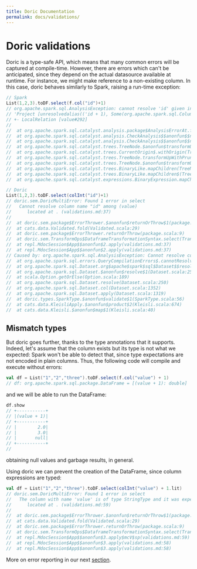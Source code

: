 ```yaml
---
title: Doric Documentation
permalink: docs/validations/
---
```



# Doric validations

Doric is a type-safe API, which means that many common errors will be captured at compile-time. However, there
are errors which can't be anticipated, since they depend on the actual datasource available at runtime. For instance, 
we might make reference to a non-existing column. In this case, doric behaves similarly to Spark,
raising a run-time exception: 

```scala
// Spark
List(1,2,3).toDF.select(f.col("id")+1)
// org.apache.spark.sql.AnalysisException: cannot resolve 'id' given input columns: [value];
// 'Project [unresolvedalias(('id + 1), Some(org.apache.spark.sql.Column$$Lambda$4034/0x000000010174f840@6a575bb4))]
// +- LocalRelation [value#292]
// 
// 	at org.apache.spark.sql.catalyst.analysis.package$AnalysisErrorAt.failAnalysis(package.scala:54)
// 	at org.apache.spark.sql.catalyst.analysis.CheckAnalysis$$anonfun$$nestedInanonfun$checkAnalysis$1$2.applyOrElse(CheckAnalysis.scala:179)
// 	at org.apache.spark.sql.catalyst.analysis.CheckAnalysis$$anonfun$$nestedInanonfun$checkAnalysis$1$2.applyOrElse(CheckAnalysis.scala:175)
// 	at org.apache.spark.sql.catalyst.trees.TreeNode.$anonfun$transformUpWithPruning$2(TreeNode.scala:535)
// 	at org.apache.spark.sql.catalyst.trees.CurrentOrigin$.withOrigin(TreeNode.scala:82)
// 	at org.apache.spark.sql.catalyst.trees.TreeNode.transformUpWithPruning(TreeNode.scala:535)
// 	at org.apache.spark.sql.catalyst.trees.TreeNode.$anonfun$transformUpWithPruning$1(TreeNode.scala:532)
// 	at org.apache.spark.sql.catalyst.trees.BinaryLike.mapChildren(TreeNode.scala:1148)
// 	at org.apache.spark.sql.catalyst.trees.BinaryLike.mapChildren$(TreeNode.scala:1147)
// 	at org.apache.spark.sql.catalyst.expressions.BinaryExpression.mapChildren(Expression.scala:555)
```

```scala
// Doric
List(1,2,3).toDF.select(colInt("id")+1)
// doric.sem.DoricMultiError: Found 1 error in select
//   Cannot resolve column name "id" among (value)
//   	located at . (validations.md:37)
// 
// 	at doric.sem.package$ErrorThrower.$anonfun$returnOrThrow$1(package.scala:9)
// 	at cats.data.Validated.fold(Validated.scala:29)
// 	at doric.sem.package$ErrorThrower.returnOrThrow(package.scala:9)
// 	at doric.sem.TransformOps$DataframeTransformationSyntax.select(TransformOps.scala:139)
// 	at repl.MdocSession$App$$anonfun$2.apply(validations.md:37)
// 	at repl.MdocSession$App$$anonfun$2.apply(validations.md:37)
// Caused by: org.apache.spark.sql.AnalysisException: Cannot resolve column name "id" among (value)
// 	at org.apache.spark.sql.errors.QueryCompilationErrors$.cannotResolveColumnNameAmongFieldsError(QueryCompilationErrors.scala:2261)
// 	at org.apache.spark.sql.Dataset.org$apache$spark$sql$Dataset$$resolveException(Dataset.scala:258)
// 	at org.apache.spark.sql.Dataset.$anonfun$resolve$1(Dataset.scala:250)
// 	at scala.Option.getOrElse(Option.scala:189)
// 	at org.apache.spark.sql.Dataset.resolve(Dataset.scala:250)
// 	at org.apache.spark.sql.Dataset.col(Dataset.scala:1352)
// 	at org.apache.spark.sql.Dataset.apply(Dataset.scala:1319)
// 	at doric.types.SparkType.$anonfun$validate$1(SparkType.scala:56)
// 	at cats.data.KleisliApply.$anonfun$product$2(Kleisli.scala:674)
// 	at cats.data.Kleisli.$anonfun$map$1(Kleisli.scala:40)
```

## Mismatch types

But doric goes further, thanks to the type annotations that it supports. Indeed, let's assume that the column 
exists but its type is not what we expected: Spark won't be able to detect that, since type expectations are not 
encoded in plain columns. Thus, the following code will compile and execute without errors:

```scala
val df = List("1","2","three").toDF.select(f.col("value") + 1)
// df: org.apache.spark.sql.package.DataFrame = [(value + 1): double]
```

and we will be able to run the DataFrame:

```scala
df.show
// +-----------+
// |(value + 1)|
// +-----------+
// |        2.0|
// |        3.0|
// |       null|
// +-----------+
//
```

obtaining null values and garbage results, in general.

Using doric we can prevent the creation of the DataFrame, since column expressions are typed:

```scala
val df = List("1","2","three").toDF.select(colInt("value") + 1.lit)
// doric.sem.DoricMultiError: Found 1 error in select
//   The column with name 'value' is of type StringType and it was expected to be IntegerType
//   	located at . (validations.md:59)
// 
// 	at doric.sem.package$ErrorThrower.$anonfun$returnOrThrow$1(package.scala:9)
// 	at cats.data.Validated.fold(Validated.scala:29)
// 	at doric.sem.package$ErrorThrower.returnOrThrow(package.scala:9)
// 	at doric.sem.TransformOps$DataframeTransformationSyntax.select(TransformOps.scala:139)
// 	at repl.MdocSession$App$$anonfun$3.apply$mcV$sp(validations.md:59)
// 	at repl.MdocSession$App$$anonfun$3.apply(validations.md:58)
// 	at repl.MdocSession$App$$anonfun$3.apply(validations.md:58)
```

More on error reporting in our next [section](errors.md).
